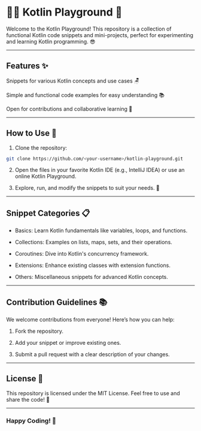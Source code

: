 #  👨‍💻 Kotlin Playground 📱

Welcome to the Kotlin Playground! This repository is a collection of functional Kotlin code snippets and mini-projects, perfect for experimenting and learning Kotlin programming. 😎

---

## Features ✨

Snippets for various Kotlin concepts and use cases 🪑

Simple and functional code examples for easy understanding 📚

Open for contributions and collaborative learning 🙏

---

## How to Use 🔧

1. Clone the repository:

```bash
git clone https://github.com/<your-username>/kotlin-playground.git
```

2. Open the files in your favorite Kotlin IDE (e.g., IntelliJ IDEA) or use an online Kotlin Playground.

3. Explore, run, and modify the snippets to suit your needs. 🚀

---

## Snippet Categories 📋

- Basics: Learn Kotlin fundamentals like variables, loops, and functions.

- Collections: Examples on lists, maps, sets, and their operations.

- Coroutines: Dive into Kotlin's concurrency framework.

- Extensions: Enhance existing classes with extension functions.

- Others: Miscellaneous snippets for advanced Kotlin concepts.

---

## Contribution Guidelines 📚

We welcome contributions from everyone! Here’s how you can help:

1. Fork the repository.

2. Add your snippet or improve existing ones.

3. Submit a pull request with a clear description of your changes.

---

## License 📢

This repository is licensed under the MIT License. Feel free to use and share the code! 🙌

---

### Happy Coding! 💚
